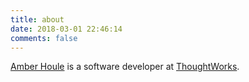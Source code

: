 ```yaml
---
title: about
date: 2018-03-01 22:46:14
comments: false
---
```


<p>
  <a href="https://twitter.com/amber_ht" target="_blank">Amber Houle</a> is a software developer at <a href="http://thoughtworks.com" target="_blank">ThoughtWorks</a>.
</p>
